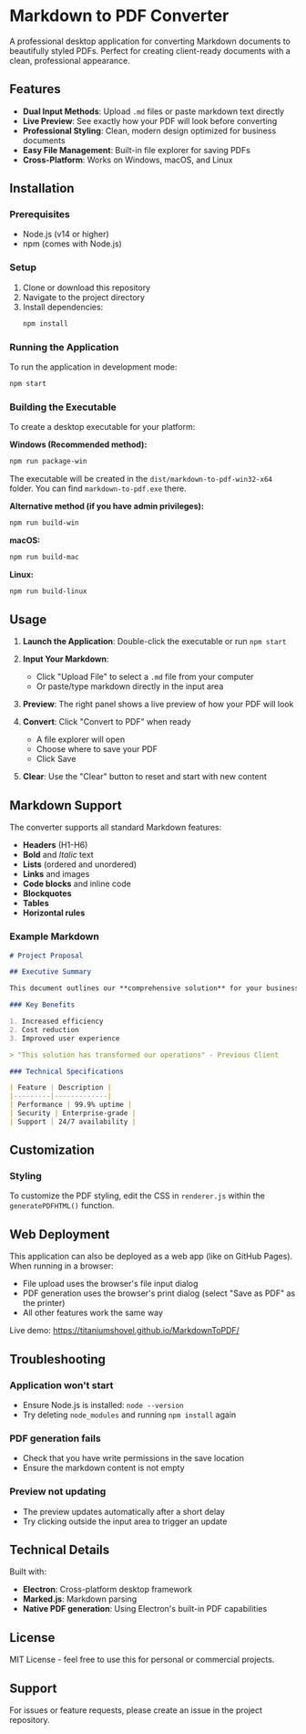 # Markdown to PDF Converter

A professional desktop application for converting Markdown documents to beautifully styled PDFs. Perfect for creating client-ready documents with a clean, professional appearance.

## Features

- **Dual Input Methods**: Upload `.md` files or paste markdown text directly
- **Live Preview**: See exactly how your PDF will look before converting
- **Professional Styling**: Clean, modern design optimized for business documents
- **Easy File Management**: Built-in file explorer for saving PDFs
- **Cross-Platform**: Works on Windows, macOS, and Linux

## Installation

### Prerequisites

- Node.js (v14 or higher)
- npm (comes with Node.js)

### Setup

1. Clone or download this repository
2. Navigate to the project directory
3. Install dependencies:
   ```bash
   npm install
   ```

### Running the Application

To run the application in development mode:
```bash
npm start
```

### Building the Executable

To create a desktop executable for your platform:

**Windows (Recommended method):**
```bash
npm run package-win
```

The executable will be created in the `dist/markdown-to-pdf-win32-x64` folder. You can find `markdown-to-pdf.exe` there.

**Alternative method (if you have admin privileges):**
```bash
npm run build-win
```

**macOS:**
```bash
npm run build-mac
```

**Linux:**
```bash
npm run build-linux
```

## Usage

1. **Launch the Application**: Double-click the executable or run `npm start`

2. **Input Your Markdown**:
   - Click "Upload File" to select a `.md` file from your computer
   - Or paste/type markdown directly in the input area

3. **Preview**: The right panel shows a live preview of how your PDF will look

4. **Convert**: Click "Convert to PDF" when ready
   - A file explorer will open
   - Choose where to save your PDF
   - Click Save

5. **Clear**: Use the "Clear" button to reset and start with new content

## Markdown Support

The converter supports all standard Markdown features:

- **Headers** (H1-H6)
- **Bold** and *Italic* text
- **Lists** (ordered and unordered)
- **Links** and images
- **Code blocks** and inline code
- **Blockquotes**
- **Tables**
- **Horizontal rules**

### Example Markdown

```markdown
# Project Proposal

## Executive Summary

This document outlines our **comprehensive solution** for your business needs.

### Key Benefits

1. Increased efficiency
2. Cost reduction
3. Improved user experience

> "This solution has transformed our operations" - Previous Client

### Technical Specifications

| Feature | Description |
|---------|-------------|
| Performance | 99.9% uptime |
| Security | Enterprise-grade |
| Support | 24/7 availability |
```

## Customization

### Styling

To customize the PDF styling, edit the CSS in `renderer.js` within the `generatePDFHTML()` function.

## Web Deployment

This application can also be deployed as a web app (like on GitHub Pages). When running in a browser:
- File upload uses the browser's file input dialog
- PDF generation uses the browser's print dialog (select "Save as PDF" as the printer)
- All other features work the same way

Live demo: https://titaniumshovel.github.io/MarkdownToPDF/

## Troubleshooting

### Application won't start
- Ensure Node.js is installed: `node --version`
- Try deleting `node_modules` and running `npm install` again

### PDF generation fails
- Check that you have write permissions in the save location
- Ensure the markdown content is not empty

### Preview not updating
- The preview updates automatically after a short delay
- Try clicking outside the input area to trigger an update

## Technical Details

Built with:
- **Electron**: Cross-platform desktop framework
- **Marked.js**: Markdown parsing
- **Native PDF generation**: Using Electron's built-in PDF capabilities

## License

MIT License - feel free to use this for personal or commercial projects.

## Support

For issues or feature requests, please create an issue in the project repository.